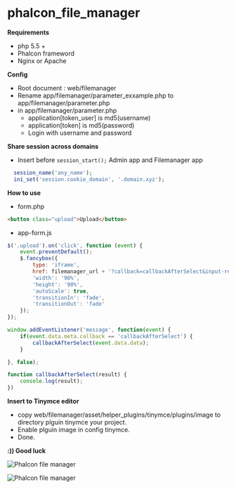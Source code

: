 # phalcon_file_manager

**Requirements**
- php 5.5 +
- Phalcon frameword
- Nginx or Apache

**Config**
- Root document : web/filemanager
- Rename app/filemanager/parameter_exxample.php to app/filemanager/parameter.php
- in app/filemanager/parameter.php
  - application[token_user] is md5(username)
  - application[token] is md5(password)
  - Login with username and password
  
**Share session across domains**
  - Insert before ```session_start();``` Admin app and Filemanager app 

```php 
  session_name('any_name');
  ini_set('session.cookie_domain', '.domain.xyz');
```

**How to use**
- form.php
```html
<button class="upload">Upload</button>
```
- app-form.js
```javascript
$('.upload').on('click', function (event) {
    event.preventDefault();
    $.fancybox({
        type: 'iframe',
        href: filemanager_url + '?callback=callbackAfterSelect&input-receive=inputReceiveData',
        'width': '90%',
        'height': '90%',
        'autoScale': true,
        'transitionIn': 'fade',
        'transitionOut': 'fade'
    });
});

window.addEventListener('message', function(event) {
    if(event.data.meta.callback == 'callbackAfterSelect') {
        callbackAfterSelect(event.data.data);
    }

}, false);

function callbackAfterSelect(result) {
    console.log(result);
})
```
**Insert to Tinymce editor**
- copy web/filemanager/asset/helper_plugins/tinymce/plugins/image to directory plguin tinymce your project.
- Enable plguin image in config tinymce.
- Done.


**:)) Good luck**

![Phalcon file manager](http://codex4u.com/template.png "Phalcon file manager")

![Phalcon file manager](http://codex4u.com/editor.png "Phalcon file manager")
